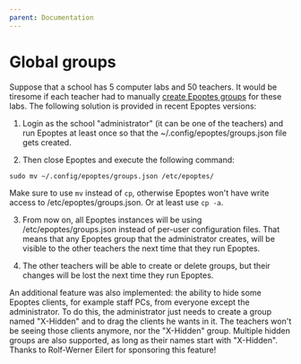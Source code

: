 ```yaml
---
parent: Documentation
---
```


# Global groups

Suppose that a school has 5 computer labs and 50 teachers. It would be tiresome if each teacher had to manually [create Epoptes groups](../groups) for these labs. The following solution is provided in recent Epoptes versions:

1. Login as the school "administrator" (it can be one of the teachers) and run Epoptes at least once so that the ~/.config/epoptes/groups.json file gets created.

2. Then close Epoptes and execute the following command:

```shell
sudo mv ~/.config/epoptes/groups.json /etc/epoptes/
```

Make sure to use `mv` instead of `cp`, otherwise Epoptes won't have write access to /etc/epoptes/groups.json. Or at least use `cp -a`.

3. From now on, all Epoptes instances will be using /etc/epoptes/groups.json instead of per-user configuration files. That means that any Epoptes group that the administrator creates, will be visible to the other teachers the next time that they run Epoptes.

4. The other teachers will be able to create or delete groups, but their changes will be lost the next time they run Epoptes.

An additional feature was also implemented: the ability to hide some Epoptes clients, for example staff PCs, from everyone except the administrator. To do this, the administrator just needs to create a group named "X-Hidden" and to drag the clients he wants in it. The teachers won't be seeing those clients anymore, nor the "X-Hidden" group. Multiple hidden groups are also supported, as long as their names start with "X-Hidden".
Thanks to Rolf-Werner Eilert for sponsoring this feature!
